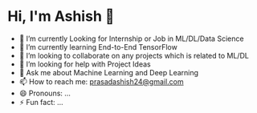 # Hi, I'm Ashish 👋

<!--
**coolashishpt/coolashishpt** is a ✨ _special_ ✨ repository because its `README.md` (this file) appears on your GitHub profile.
-->

- 🔭 I’m currently Looking for Internship or Job in ML/DL/Data Science
- 🌱 I’m currently learning End-to-End TensorFlow 
- 👯 I’m looking to collaborate on any projects which is related to ML/DL
- 🤔 I’m looking for help with Project Ideas
- 💬 Ask me about Machine Learning and Deep Learning
- 📫 How to reach me: prasadashish24@gmail.com 
- 😄 Pronouns: ...
- ⚡ Fun fact: ...


